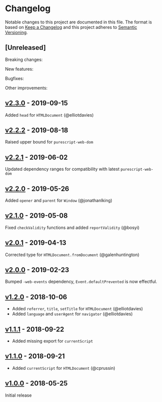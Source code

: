 # Changelog

Notable changes to this project are documented in this file. The format is based on [Keep a Changelog](https://keepachangelog.com/en/1.0.0/) and this project adheres to [Semantic Versioning](https://semver.org/spec/v2.0.0.html).

## [Unreleased]

Breaking changes:

New features:

Bugfixes:

Other improvements:

## [v2.3.0](https://github.com/purescript-web/purescript-web-html/releases/tag/v2.3.0) - 2019-09-15

Added `head` for `HTMLDocument` (@elliotdavies)

## [v2.2.2](https://github.com/purescript-web/purescript-web-html/releases/tag/v2.2.2) - 2019-08-18

Raised upper bound for `purescript-web-dom`

## [v2.2.1](https://github.com/purescript-web/purescript-web-html/releases/tag/v2.2.1) - 2019-06-02

Updated dependency ranges for compatibility with latest `purescript-web-dom`

## [v2.2.0](https://github.com/purescript-web/purescript-web-html/releases/tag/v2.2.0) - 2019-05-26

Added `opener` and `parent` for `Window` (@jonathanlking)

## [v2.1.0](https://github.com/purescript-web/purescript-web-html/releases/tag/v2.1.0) - 2019-05-08

Fixed `checkValidity` functions and added `reportValidity` (@bosyi)

## [v2.0.1](https://github.com/purescript-web/purescript-web-html/releases/tag/v2.0.1) - 2019-04-13

Corrected type for `HTMLDocument.fromDocument` (@galenhuntington)

## [v2.0.0](https://github.com/purescript-web/purescript-web-html/releases/tag/v2.0.0) - 2019-02-23

Bumped `-web-events` dependency, `Event.defaultPrevented` is now effectful.

## [v1.2.0](https://github.com/purescript-web/purescript-web-html/releases/tag/v1.2.0) - 2018-10-06

- Added `referrer`, `title`, `setTitle` for `HTMLDocument` (@elliotdavies)
- Added `language` and `userAgent` for `navigator` (@elliotdavies)

## [v1.1.1](https://github.com/purescript-web/purescript-web-html/releases/tag/v1.1.1) - 2018-09-22

- Added missing export for `currentScript`

## [v1.1.0](https://github.com/purescript-web/purescript-web-html/releases/tag/v1.1.0) - 2018-09-21

- Added `currentScript` for `HTMLDocument` (@cprussin)

## [v1.0.0](https://github.com/purescript-web/purescript-web-html/releases/tag/v1.0.0) - 2018-05-25

Initial release

